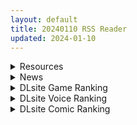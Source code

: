 ```yaml
---
layout: default
title: 20240110 RSS Reader
updated: 2024-01-10
---
```


<details class='content-parent'>
<summary>
Resources
</summary>
<details class='content-child'>
<summary>
<span class='rss-title'> [R18资源相关][悬赏金额:300]求[RJ298500][亜龍工房] Pregnant Angel compilation </span> <a class='rss-link' href='https://gmgard.com/gm124644' target='_blank'>&nbsp;</a>
<div class='rss-published'> 🕛 20240109 16:03:45</div>
</summary>
<img src="https://static.gmgard.us/Images/upload/19383091213180967.jpg" /><br /><p>求[RJ298500][亜龍工房] Pregnant Angel compilation</p>
</details>
<details class='content-child'>
<summary>
<span class='rss-title'> (同人誌) [三万三千こいきんぐ (ティラヌー)] ちいさな僕らのお姫さま。 (オリジナル) </span> <a class='rss-link' href='https://gmgard.com/gm124654' target='_blank'>&nbsp;</a>
<div class='rss-published'> 🕛 20240109 16:00:28</div>
</summary>
<img src="https://static.gmgard.us/Images/upload/15915100000277616.jpg" /><br /><p>大与小，娇小与巨乳，大屌与小穴，反差的美感。</p>
</details>
<details class='content-child'>
<summary>
<span class='rss-title'> [3D] [ニーサンジー] 雨から避難を求める 2 </span> <a class='rss-link' href='https://gmgard.com/gm124653' target='_blank'>&nbsp;</a>
<div class='rss-published'> 🕛 20240109 14:28:10</div>
</summary>
<img src="https://static.gmgard.us/Images/upload/96736092228099768.jpg" /><br /><p>怪物老头与美女第二集。</p>
</details>
<details class='content-child'>
<summary>
<span class='rss-title'> [欶澜汉化组](C103)[うるりひ老師 (うるりひ)] びゅるあか~性欲つよつよシロコとラブホえっち~ (ブルーアーカイブ) </span> <a class='rss-link' href='https://gmgard.com/gm124652' target='_blank'>&nbsp;</a>
<div class='rss-published'> 🕛 20240109 13:28:12</div>
</summary>
<img src="https://static.gmgard.us/Images/upload/13871092132204084.jpg" /><br /><p>白子穿上竞速泳装和老师在酒店干了个爽。</p>
</details>
<details class='content-child'>
<summary>
<span class='rss-title'> [日不落汉化组] [07th Expansion] 海猫鸣泣之时 うみねこのなく頃に(EP1-EP8) </span> <a class='rss-link' href='https://gmgard.com/gm124640' target='_blank'>&nbsp;</a>
<div class='rss-published'> 🕛 20240109 13:19:52</div>
</summary>
<img src="https://static.gmgard.us/Images/upload/10531090435272867.jpg" /><br /><p>欢迎来到六轩岛</p>
</details>
<details class='content-child'>
<summary>
<span class='rss-title'> [璃月翻译/是小狐狸哦] [陸の孤島亭 (しゃよー)] 桜春女学院の男優2 [DL版] </span> <a class='rss-link' href='https://gmgard.com/gm124649' target='_blank'>&nbsp;</a>
<div class='rss-published'> 🕛 20240109 12:38:37</div>
</summary>
<img src="https://static.gmgard.us/Images/upload/11743091723209120.jpg" /><br /><p>学院男优2，表面冷淡却渴望被爱，这样的孩子就该狠狠灌满！(为什么男主不是我！这样的，我也做的到啊！！！)</p>
</details>
<details class='content-child'>
<summary>
<span class='rss-title'> [無修正] [買動漫中文] [リンゴヤ (あるぷ)] オタク友達とのセックスは最高に気持ちいい [SCAN] </span> <a class='rss-link' href='https://gmgard.com/gm124648' target='_blank'>&nbsp;</a>
<div class='rss-published'> 🕛 20240109 12:36:02</div>
</summary>
<img src="https://static.gmgard.us/Images/upload/93826091702234671.jpg" /><br /><p>あるぷ老师的这本记得庭里有，不过这个是无修的。买动漫的，非自购，搬运而已。</p>
</details>
<details class='content-child'>
<summary>
<span class='rss-title'> [葱鱼个人汉化] [クレスタ (呉マサヒロ)] 女学校で男ひとりなので校則で性欲のはけ口にされる日常 3時限目 [DL版] </span> <a class='rss-link' href='https://gmgard.com/gm124646' target='_blank'>&nbsp;</a>
<div class='rss-published'> 🕛 20240109 12:34:12</div>
</summary>
<img src="https://static.gmgard.us/Images/upload/16996091637480714.jpg" /><br /><p>吴老师的学院3，依旧涩爆。</p>
</details>
<details class='content-child'>
<summary>
<span class='rss-title'> [网易漫画官中] [合集] [竜騎士07&夏海ケイ&铃木次郎&宗一郎&秋夕カ&桃山ひなせ&水野英多&伊东フミ] 海猫鸣泣之时 うみねこのなく頃に [01-53卷] (23.2G) </span> <a class='rss-link' href='https://gmgard.com/gm124641' target='_blank'>&nbsp;</a>
<div class='rss-published'> 🕛 20240109 12:33:52</div>
</summary>
<img src="https://static.gmgard.us/Images/upload/46038090458252645.jpg" /><br /><p>欢迎来到六轩岛</p>
</details>
<details class='content-child'>
<summary>
<span class='rss-title'> [合集] [SMUGGLER (カズヲダイスケ)] さくら裂ク 散ル花びら(1-2) </span> <a class='rss-link' href='https://gmgard.com/gm124651' target='_blank'>&nbsp;</a>
<div class='rss-published'> 🕛 20240109 12:33:32</div>
</summary>
<img src="https://static.gmgard.us/Images/upload/96768092033327489.jpg" /><br /><p>睡不到想要的女人，就睡她的女儿。</p>
</details>
<details class='content-child'>
<summary>
<span class='rss-title'> [未知字幕组][ZIZ]対魔忍ユキカゼ 1-3 </span> <a class='rss-link' href='https://gmgard.com/gm124650' target='_blank'>&nbsp;</a>
<div class='rss-published'> 🕛 20240109 12:03:04</div>
</summary>
<img src="https://iili.io/J7kMlbS.gif" /><br /><p>知名鬼畜调教里番 看过的人一定都对它不陌生 字幕时间轴不对 要往后调个几秒 因为司马百度不能上传4g以上的 只能拆开分成2个文件 1是1+2 2是3+特典</p>
</details>
<details class='content-child'>
<summary>
<span class='rss-title'> [無邪気漢化組] (C102) [リンゴヤ (あるぷ)] 近江の休日 (ラブライブ!虹ヶ咲学園スクールアイドル同好会) </span> <a class='rss-link' href='https://gmgard.com/gm124647' target='_blank'>&nbsp;</a>
<div class='rss-published'> 🕛 20240109 12:01:22</div>
</summary>
<img src="https://static.gmgard.us/Images/upload/2301091646402567.jpg" /><br /><p>あるぷ老师的102本，这画风真是没的说，尤其是上色之后。</p>
</details>
<details class='content-child'>
<summary>
<span class='rss-title'> [白杨汉化组] (C103) [あんみつよもぎ亭 (みちきんぐ)] パチュリー様と秘密の部屋 (東方Project) </span> <a class='rss-link' href='https://gmgard.com/gm124645' target='_blank'>&nbsp;</a>
<div class='rss-published'> 🕛 20240109 12:00:35</div>
</summary>
<img src="https://static.gmgard.us/Images/upload/19083091625147076.jpg" /><br /><p>米奇王的东方新本，想必这位老师也无需多言了。</p>
</details>
<details class='content-child'>
<summary>
<span class='rss-title'> [极影字幕组]绝园的暴风雨 絶園のテンペスト (2012)[1-24][简体外挂][1080P][MKV][35.85G] </span> <a class='rss-link' href='https://gmgard.com/gm124642' target='_blank'>&nbsp;</a>
<div class='rss-published'> 🕛 20240109 12:00:27</div>
</summary>
<img src="https://static.gmgard.us/Images/upload/1971090517544728.jpg" /><br /><p>导演：安藤真裕&nbsp;/&nbsp;浅井义之&nbsp;/&nbsp;宫下新平&nbsp;/&nbsp;塚田拓郎&nbsp;/&nbsp;伊藤秀树&nbsp;/&nbsp;佐藤育郎&nbsp;/&nbsp;安斋刚文&nbsp;/&nbsp;间岛崇宽&nbsp;/&nbsp;清水久敏&nbsp;/&nbsp;园田雅裕&nbsp;/&nbsp;绵田慎也&nbsp;/&nbsp;高桥健司</p>
</details>
<details class='content-child'>
<summary>
<span class='rss-title'> (合集)[Moozzi2&philosophy-raws&動漫花園楓組&卡通空間字幕組] 钢之炼金术师 鋼の錬金術師(2003 2005 2009 2011)[03版+FA+剧场版*2][内置外挂简中][1080P][MKV][101G] </span> <a class='rss-link' href='https://gmgard.com/gm124643' target='_blank'>&nbsp;</a>
<div class='rss-published'> 🕛 20240109 10:56:20</div>
</summary>
<img src="https://static.gmgard.us/Images/upload/19756090542436088.jpg" /><br /><p>Finally tell the story of forbidden bonds</p>
</details>

</details>
<details class='content-parent'>
<summary>
News
</summary>

</details>
<details class='content-parent'>
<summary>
DLsite Game Ranking
</summary>
<details class='content-child'>
<summary>
<span class='rss-title'> 人妻コンディショニング [バナナキング] </span> <a class='rss-link' href='https://www.dlsite.com/maniax/work/=/product_id/RJ01124819.html' target='_blank'>&nbsp;</a>
<div class='rss-published'> 🕛 20240110 13:10:07</div>
</summary>
<img src ="http://img.dlsite.jp/modpub/images2/work/doujin/RJ01125000/RJ01124819_img_main.jpg"/><br/>たまたま助けた熟女。それは大家の奥さんだったのだが、彼女は人のお願いを断れないという気弱な弱点があった。それを逆手に取って、あなたは美人人妻とどう寝るか?
</details>
<details class='content-child'>
<summary>
<span class='rss-title'> 【本編クーポン付き】駆動妖精アイディールレイズ いちゃらぶHアプリ [Riez-ON] </span> <a class='rss-link' href='https://www.dlsite.com/maniax/work/=/product_id/RJ01131978.html' target='_blank'>&nbsp;</a>
<div class='rss-published'> 🕛 20240110 13:10:07</div>
</summary>
<img src ="http://img.dlsite.jp/modpub/images2/work/doujin/RJ01132000/RJ01131978_img_main.jpg"/><br/>「駆動妖精アイディールレイズ」本編で多数のご要望をいただいている、いちゃらぶHを補完するアプリです!
</details>
<details class='content-child'>
<summary>
<span class='rss-title'> 忍堕とし [まろん☆まろん] </span> <a class='rss-link' href='https://www.dlsite.com/maniax/work/=/product_id/RJ01052320.html' target='_blank'>&nbsp;</a>
<div class='rss-published'> 🕛 20240110 13:10:07</div>
</summary>
<img src ="http://img.dlsite.jp/modpub/images2/work/doujin/RJ01053000/RJ01052320_img_main.jpg"/><br/>クリックで簡単に調教が楽しめる おさわり調教シミュレーションゲーム!!!たくさんのシーンがあるため、飽きることなく調教を楽しめます!!!調教シーンはフルアニメ&フルボイス! Live2Dを利用したぬるぬると動くアニメーション調教を、ぜひ体感してください!
</details>
<details class='content-child'>
<summary>
<span class='rss-title'> えちクラDLC「娼館ステージ」 [azcat] </span> <a class='rss-link' href='https://www.dlsite.com/maniax/work/=/product_id/RJ01124087.html' target='_blank'>&nbsp;</a>
<div class='rss-published'> 🕛 20240110 13:10:07</div>
</summary>
<img src ="http://img.dlsite.jp/modpub/images2/work/doujin/RJ01125000/RJ01124087_img_main.jpg"/><br/>えちクラのDLCが登場! 非攻略型のステージ「娼館」がお楽しみ頂けます。
</details>
<details class='content-child'>
<summary>
<span class='rss-title'> Nyctophobia 2 [GuroGameGuy] </span> <a class='rss-link' href='https://www.dlsite.com/maniax/work/=/product_id/RJ01139248.html' target='_blank'>&nbsp;</a>
<div class='rss-published'> 🕛 20240110 13:10:07</div>
</summary>
<img src ="http://img.dlsite.jp/modpub/images2/work/doujin/RJ01140000/RJ01139248_img_main.jpg"/><br/>「レッドアイ」エージェントとしてプレイヤーは、ヴォイドの侵略を阻止するためにミッションに挑む!果たしてはヴォイドの破壊から人類を救うことができるのか?
</details>

</details>
<details class='content-parent'>
<summary>
DLsite Voice Ranking
</summary>
<details class='content-child'>
<summary>
<span class='rss-title'> 纯爱小穴担当+/纯情小穴担当+ [青春×フェティシズム] </span> <a class='rss-link' href='https://www.dlsite.com/maniax/work/=/product_id/RJ01131017.html' target='_blank'>&nbsp;</a>
<div class='rss-published'> 🕛 20240110 13:10:11</div>
</summary>
<img src ="http://img.dlsite.jp/modpub/images2/work/doujin/RJ01132000/RJ01131017_img_main.jpg"/><br/>纯爱酱可以哦,“什么时候把肉棒插进来都可以” 纯情酱“哼哼,没有小穴的话会变得焦躁起来呢” 想见到还是小穴担当时的她。还想对着小穴担当撒娇。这是让你那任性的肉棒实现愿望的故事。 来吧,什么都不用想,这一次也要好好地让焦躁的肉棒得到小穴的抚慰哦。
</details>
<details class='content-child'>
<summary>
<span class='rss-title'> 【あまあま性処理】異世界おまんこ従者。貴方の為に搾精あまトロおまんこしてくれる健気なエルフ。 [桃色みんと] </span> <a class='rss-link' href='https://www.dlsite.com/maniax/work/=/product_id/RJ01123509.html' target='_blank'>&nbsp;</a>
<div class='rss-published'> 🕛 20240110 13:10:11</div>
</summary>
<img src ="http://img.dlsite.jp/modpub/images2/work/doujin/RJ01124000/RJ01123509_img_main.jpg"/><br/>あなた専属で癒してくれる "おまんこ従者のフィーナ" 。 貴方の為に甘トロおまんこをすべく、清きエルフの里から馳せ参じた。 琴音有波様が演じる"健気なドスケベエルフ"との甘々トロトロな旅の道中…♪「貴方様の為に、今までず～っと “おまんこ特訓” してきたんですからっ♪」健気なドスケベエルフによるあまあま性処理が、今始まる…♪
</details>
<details class='content-child'>
<summary>
<span class='rss-title'> 【碧蓝航线ASMR】治愈指挥官小分队!信浓的恬眠幻梦 [アトリエメール] </span> <a class='rss-link' href='https://www.dlsite.com/maniax/work/=/product_id/RJ01127807.html' target='_blank'>&nbsp;</a>
<div class='rss-published'> 🕛 20240110 13:10:11</div>
</summary>
<img src ="http://img.dlsite.jp/modpub/images2/work/doujin/RJ01128000/RJ01127807_img_main.jpg"/><br/>「汝若寻求慰藉,妾身自当予取予求…」
</details>
<details class='content-child'>
<summary>
<span class='rss-title'> 異世界娘のデリヘル嬢～当店人気No.1がご主人様の精液を空っぽになるまで搾り尽くします～ [ファウナス] </span> <a class='rss-link' href='https://www.dlsite.com/maniax/work/=/product_id/RJ393858.html' target='_blank'>&nbsp;</a>
<div class='rss-published'> 🕛 20240110 13:10:11</div>
</summary>
<img src ="http://img.dlsite.jp/modpub/images2/work/doujin/RJ394000/RJ393858_img_main.jpg"/><br/>在籍する女の子が全員、異世界からやってきた美少女だというデリヘル店。 どうやら彼女たちにとって、精液は魔力の源であるらしい
</details>
<details class='content-child'>
<summary>
<span class='rss-title'> 双子ロリ爆乳の媚び媚びお兄ちゃん誘惑【ロリ爆乳の双子が大好きなお兄ちゃんをメロメロにして、気持ちいいお漏らしぴゅっぴゅをさせる話】 [常世常闇所々] </span> <a class='rss-link' href='https://www.dlsite.com/maniax/work/=/product_id/RJ01096800.html' target='_blank'>&nbsp;</a>
<div class='rss-published'> 🕛 20240110 13:10:11</div>
</summary>
<img src ="http://img.dlsite.jp/modpub/images2/work/doujin/RJ01097000/RJ01096800_img_main.jpg"/><br/>ロリ爆乳の双子が大好きな親戚のお兄ちゃんを誘惑して、メロメロにさせてしまう甘々なマゾ向けの話です。女の子達に結婚を迫られるお兄ちゃん…左右から柔らかくて大きいおっぱいを押し付けられたり、耳を小さなお口でしゃぶられたり、少しずつ双子の魅力にハマっていきます…お兄ちゃんは魅惑的なロリ姉妹に負けてしまうのでしょうか?CV みもりあいの様
</details>

</details>
<details class='content-parent'>
<summary>
DLsite Comic Ranking
</summary>
<details class='content-child'>
<summary>
<span class='rss-title'> 無私的に奉仕する魔法 [F.W.ZHolic] </span> <a class='rss-link' href='https://www.dlsite.com/maniax/work/=/product_id/RJ01141243.html' target='_blank'>&nbsp;</a>
<div class='rss-published'> 🕛 20240110 13:10:14</div>
</summary>
<img src ="http://img.dlsite.jp/modpub/images2/work/doujin/RJ01142000/RJ01141243_img_main.jpg"/><br/>フリーレンは「無私的に奉仕する魔法」を実験したが、結局...
</details>
<details class='content-child'>
<summary>
<span class='rss-title'> 女子校の性欲処理係として編入した男子生徒による記録 [あのんの大洪水伝説] </span> <a class='rss-link' href='https://www.dlsite.com/maniax/work/=/product_id/RJ439801.html' target='_blank'>&nbsp;</a>
<div class='rss-published'> 🕛 20240110 13:10:14</div>
</summary>
<img src ="http://img.dlsite.jp/modpub/images2/work/doujin/RJ440000/RJ439801_img_main.jpg"/><br/>これは女子校でただ一人の男子である『性欲処理係』のあなたと 欲求不満なドスケベ女子達との濃厚変態プレイの記録である──… 女子校に編入させられたあなたを待っていたのは、思春期でムラムラが止まらない女の子たちとの淫らな日々!?溜まりに溜まった性欲とこじれまくった性癖を解放すべく、 あの手この手であなたに変態プレイを求めてくる彼女達… ド淫乱なニオイフェチ女子に囲まれた、スケベ過ぎる学園性活!
</details>
<details class='content-child'>
<summary>
<span class='rss-title'> 家が湿気過ぎて生えてきた幻覚誘発するキノコを誤食して発情したあとのあれやこれ [捕食少女] </span> <a class='rss-link' href='https://www.dlsite.com/maniax/work/=/product_id/RJ01114389.html' target='_blank'>&nbsp;</a>
<div class='rss-published'> 🕛 20240110 13:10:14</div>
</summary>
<img src ="http://img.dlsite.jp/modpub/images2/work/doujin/RJ01115000/RJ01114389_img_main.jpg"/><br/>これはごく普通すぎて普通でしかない一人の女子大学生の日常ストーリーです。 家の中が湿気てキノコが生えることになり、好奇心からそのキノコを誤って摂取した結果、幻覚を体験します。本文は52ページ。特典のおまけ2枚付きです。
</details>
<details class='content-child'>
<summary>
<span class='rss-title'> Bokki like a rock [F.W.ZHolic] </span> <a class='rss-link' href='https://www.dlsite.com/maniax/work/=/product_id/RJ01087760.html' target='_blank'>&nbsp;</a>
<div class='rss-published'> 🕛 20240110 13:10:14</div>
</summary>
<img src ="http://img.dlsite.jp/modpub/images2/work/doujin/RJ01088000/RJ01087760_img_main.jpg"/><br/>ふたなりぼっちちゃん
</details>
<details class='content-child'>
<summary>
<span class='rss-title'> アウラと一発やるため めちゃくちゃ魔力を貯めてきました [闇夢館] </span> <a class='rss-link' href='https://www.dlsite.com/maniax/work/=/product_id/RJ01139889.html' target='_blank'>&nbsp;</a>
<div class='rss-published'> 🕛 20240110 13:10:14</div>
</summary>
<img src ="http://img.dlsite.jp/modpub/images2/work/doujin/RJ01140000/RJ01139889_img_main.jpg"/><br/>アウラと一発やりたいから、 魔力を積み重ねてアウラに挑戦していた。
</details>

</details>
